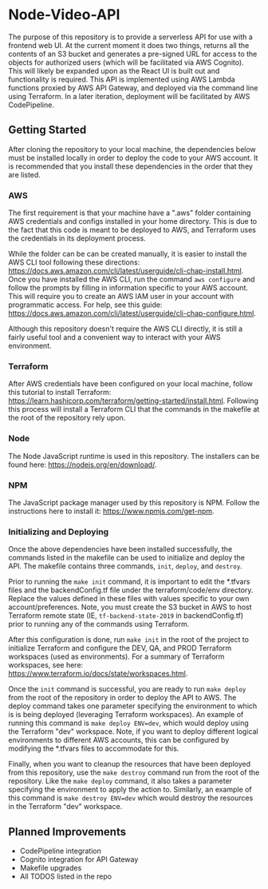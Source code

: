 # Node-Video-API

The purpose of this repository is to provide a serverless API for use with a frontend web UI. At the current moment it does two things, returns all the contents of an S3 bucket and generates a pre-signed URL for access to the objects for authorized users (which will be facilitated via AWS Cognito). This will likely be expanded upon as the React UI is built out and functionality is required. This API is implemented using AWS Lambda functions proxied by AWS API Gateway, and deployed via the command line using Terraform. In a later iteration, deployment will be facilitated by AWS CodePipeline.

## Getting Started

After cloning the repository to your local machine, the dependencies below must be installed locally in order to deploy the code to your AWS account. It is recommended that you install these dependencies in the order that they are listed.

### AWS

The first requirement is that your machine have a ".aws" folder containing AWS credentials and configs installed in your home directory. This is due to the fact that this code is meant to be deployed to AWS, and Terraform uses the credentials in its deployment process.

While the folder can be can be created manually, it is easier to install the AWS CLI tool following these directions: https://docs.aws.amazon.com/cli/latest/userguide/cli-chap-install.html. Once you have installed the AWS CLI, run the command `aws configure` and follow the prompts by filling in information specific to your AWS account. This will require you to create an AWS IAM user in your account with programmatic access. For help, see this guide: https://docs.aws.amazon.com/cli/latest/userguide/cli-chap-configure.html.

Although this repository doesn't require the AWS CLI directly, it is still a fairly useful tool and a convenient way to interact with your AWS environment.

### Terraform

After AWS credentials have been configured on your local machine, follow this tutorial to install Terraform: https://learn.hashicorp.com/terraform/getting-started/install.html. Following this process will install a Terraform CLI that the commands in the makefile at the root of the repository rely upon.

### Node

The Node JavaScript runtime is used in this repository. The installers can be found here: https://nodejs.org/en/download/.

### NPM

The JavaScript package manager used by this repository is NPM. Follow the instructions here to install it: https://www.npmjs.com/get-npm.

### Initializing and Deploying

Once the above dependencies have been installed successfully, the commands listed in the makefile can be used to initialize and deploy the API. The makefile contains three commands, `init`, `deploy`, and `destroy`.

Prior to running the `make init` command, it is important to edit the \*.tfvars files and the backendConfig.tf file under the terraform/code/env directory. Replace the values defined in these files with values specific to your own account/preferences. Note, you must create the S3 bucket in AWS to host Terraform remote state (IE, `tf-backend-state-2019` in backendConfig.tf) prior to running any of the commands using Terraform.

After this configuration is done, run `make init` in the root of the project to initialize Terraform and configure the DEV, QA, and PROD Terraform workspaces (used as environments). For a summary of Terraform workspaces, see here: https://www.terraform.io/docs/state/workspaces.html.

Once the `init` command is successful, you are ready to run `make deploy` from the root of the repository in order to deploy the API to AWS. The deploy command takes one parameter specifying the environment to which is is being deployed (leveraging Terraform workspaces). An example of running this command is `make deploy ENV=dev`, which would deploy using the Terraform "dev" workspace. Note, if you want to deploy different logical environments to different AWS accounts, this can be configured by modifying the \*.tfvars files to accommodate for this.

Finally, when you want to cleanup the resources that have been deployed from this repository, use the `make destroy` command run from the root of the repository. Like the `make deploy` command, it also takes a parameter specifying the environment to apply the action to. Similarly, an example of this command is `make destroy ENV=dev` which would destroy the resources in the Terraform "dev" workspace.

## Planned Improvements

- CodePipeline integration
- Cognito integration for API Gateway
- Makefile upgrades
- All TODOS listed in the repo
